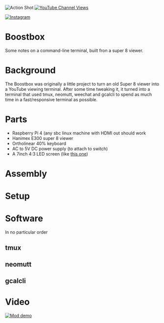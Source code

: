 ![Action Shot](/images/OscilloscopeBoostBox.png)
[![YouTube Channel Views](https://img.shields.io/youtube/channel/views/UCz5BOU9J9pB_O0B8-rDjCWQ?label=YouTube&style=social)](https://www.youtube.com/channel/UCz5BOU9J9pB_O0B8-rDjCWQ)

[![Instagram](https://img.shields.io/badge/Instagram-E4405F?style=for-the-badge&logo=instagram&logoColor=white)](https://www.instagram.com/v_e_e_b/)

# Boostbox

Some notes on a command-line terminal, built fron a super 8 viewer.

# Background

The Boostbox was originally a little project to turn an old Super 8 viewer into a YouTube viewing terminal. After some time tweaking it, it turned into a terminal that used tmux, neomutt, weechat and gcalcli to spend as much time in a fast/responsive terminal as possible.

# Parts
- Raspberry Pi 4 (any sbc linux machine with HDMI out should work
- Hanimex E300 super 8 viewer
- Ortholinear 40% keyboard
- AC to 5V DC power supply (to attach to switch)
- A 7inch 4:3 LED screen (like [this one](https://www.aliexpress.com/item/1005004454598585.html))
# Assembly

# Setup

# Software

In no particular order

## tmux

## neomutt

## gcalcli

# Video

[![Mod demo](http://img.youtube.com/vi/I5iHMEqll0Q/0.jpg)](http://www.youtube.com/watch?v=I5iHMEqll0Q "Video Title")


